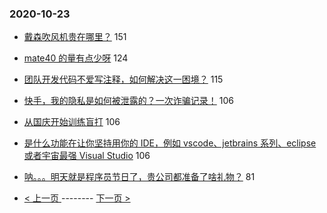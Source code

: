 ### 2020-10-23 
- [戴森吹风机贵在哪里？](https://www.v2ex.com/t/717681) 151
- [mate40 的量有点少呀](https://www.v2ex.com/t/717759) 124
- [团队开发代码不爱写注释，如何解决这一困境？](https://www.v2ex.com/t/717640) 115
- [快手，我的隐私是如何被泄露的？一次诈骗记录！](https://www.v2ex.com/t/717647) 106
- [从国庆开始训练盲打](https://www.v2ex.com/t/717698) 106
- [是什么功能在让你坚持用你的 IDE，例如 vscode、jetbrains 系列、eclipse 或者宇宙最强 Visual Studio](https://www.v2ex.com/t/717794) 106
- [呐。。。明天就是程序员节日了，贵公司都准备了啥礼物？](https://www.v2ex.com/t/717790) 81 

- [ < 上一页 ](https://github.com/able8/v2ex-hot-record/blob/master/2020-10-22.md) -------- [ 下一页 > ](https://github.com/able8/v2ex-hot-record/blob/master/2020-10-24.md)